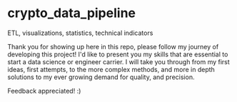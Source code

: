# crypto_data_pipeline
ETL, visualizations, statistics, technical indicators 


Thank you for showing up here in this repo, please follow my journey of developing this project!
I'd like to present you my skills that are essential to start a data science or engineer carrier. 
I will take you through from my first ideas, first attempts, to the more complex methods, and more in depth solutions to my ever growing demand for quality, and precision.

Feedback appreciated! :)
